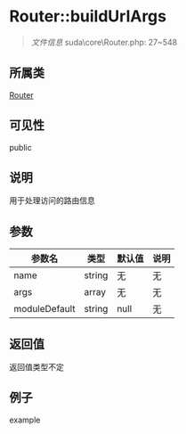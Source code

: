 # Router::buildUrlArgs

> *文件信息* suda\core\Router.php: 27~548
## 所属类 

[Router](../Router.md)

## 可见性

  public  
## 说明

用于处理访问的路由信息

## 参数

| 参数名 | 类型 | 默认值 | 说明 |
|--------|-----|-------|-------|
| name |  string | 无 | 无 |
| args |  array | 无 | 无 |
| moduleDefault |  string | null | 无 |

## 返回值
返回值类型不定

## 例子

example